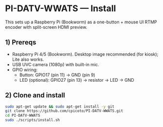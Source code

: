 # PI-DATV-WWATS — Install

This sets up a Raspberry Pi (Bookworm) as a one-button + mouse UI RTMP encoder with split-screen HDMI preview.

## 1) Prereqs
- Raspberry Pi 4/5 (Bookworm). Desktop image recommended (for kiosk); Lite also works.
- USB UVC camera (1080p) with built-in mic.
- GPIO wiring:
  - Button: GPIO17 (pin 11) → GND (pin 9)
  - LED (optional): GPIO27 (pin 13) → resistor → LED → GND

## 2) Clone and install
```bash
sudo apt-get update && sudo apt-get install -y git
git clone https://github.com/cpicoto/PI-DATV-WWATS.git
cd PI-DATV-WWATS
sudo ./scripts/install.sh
